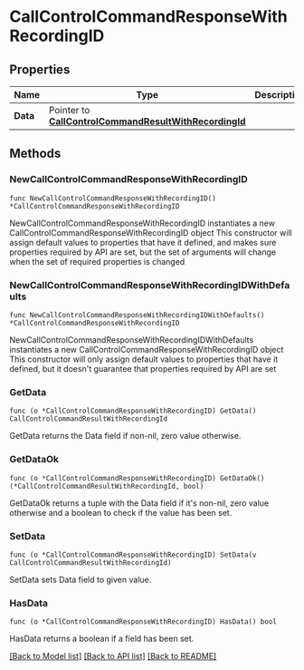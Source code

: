 # CallControlCommandResponseWithRecordingID

## Properties

Name | Type | Description | Notes
------------ | ------------- | ------------- | -------------
**Data** | Pointer to [**CallControlCommandResultWithRecordingId**](CallControlCommandResultWithRecordingId.md) |  | [optional] 

## Methods

### NewCallControlCommandResponseWithRecordingID

`func NewCallControlCommandResponseWithRecordingID() *CallControlCommandResponseWithRecordingID`

NewCallControlCommandResponseWithRecordingID instantiates a new CallControlCommandResponseWithRecordingID object
This constructor will assign default values to properties that have it defined,
and makes sure properties required by API are set, but the set of arguments
will change when the set of required properties is changed

### NewCallControlCommandResponseWithRecordingIDWithDefaults

`func NewCallControlCommandResponseWithRecordingIDWithDefaults() *CallControlCommandResponseWithRecordingID`

NewCallControlCommandResponseWithRecordingIDWithDefaults instantiates a new CallControlCommandResponseWithRecordingID object
This constructor will only assign default values to properties that have it defined,
but it doesn't guarantee that properties required by API are set

### GetData

`func (o *CallControlCommandResponseWithRecordingID) GetData() CallControlCommandResultWithRecordingId`

GetData returns the Data field if non-nil, zero value otherwise.

### GetDataOk

`func (o *CallControlCommandResponseWithRecordingID) GetDataOk() (*CallControlCommandResultWithRecordingId, bool)`

GetDataOk returns a tuple with the Data field if it's non-nil, zero value otherwise
and a boolean to check if the value has been set.

### SetData

`func (o *CallControlCommandResponseWithRecordingID) SetData(v CallControlCommandResultWithRecordingId)`

SetData sets Data field to given value.

### HasData

`func (o *CallControlCommandResponseWithRecordingID) HasData() bool`

HasData returns a boolean if a field has been set.


[[Back to Model list]](../README.md#documentation-for-models) [[Back to API list]](../README.md#documentation-for-api-endpoints) [[Back to README]](../README.md)


